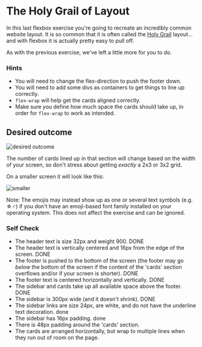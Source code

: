 # The Holy Grail of Layout

In this last flexbox exercise you're going to recreate an incredibly common website layout. It is so common that it is often called the [Holy Grail](https://www.google.com/search?q=holy+grail+layout&tbm=isch&sclient=img) layout... and with flexbox it is actually pretty easy to pull off.

As with the previous exercise, we've left a little more for you to do.

### Hints
- You will need to change the flex-direction to push the footer down.
- You will need to add some divs as containers to get things to line up correctly.
- `flex-wrap` will help get the cards aligned correctly.
-  Make sure you define how much space the cards should take up, in order for `flex-wrap` to work as intended.

## Desired outcome

![desired outcome](./desired-outcome.png)

The number of cards lined up in that section will change based on the width of your screen, so don't stress about getting _exactly_ a 2x3 or 3x2 grid.

On a smaller screen it will look like this:

![smaller](./desired-outcome-smaller.png)

Note: The emojis may instead show up as one or several text symbols (e.g. &#9734;&#9794;) if you don't have an emoji-based font family installed on your operating system. This does not affect the exercise and can be ignored.

### Self Check
- The header text is size 32px and weight 900. DONE
- The header text is vertically centered and 16px from the edge of the screen. DONE
- The footer is pushed to the bottom of the screen (the footer may go _below_ the bottom of the screen if the content of the 'cards' section overflows and/or if your screen is shorter). DONE
- The footer text is centered horizontally and vertically. DONE
- The sidebar and cards take up all available space above the footer. DONE
- The sidebar is 300px wide (and it doesn't shrink). DONE
- The sidebar links are size 24px, are white, and do not have the underline text decoration. done
- The sidebar has 16px padding. done
- There is 48px padding around the 'cards' section.
- The cards are arranged horizontally, but wrap to multiple lines when they run out of room on the page.
